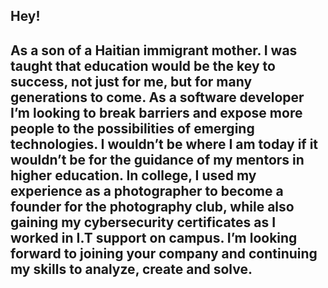 ## Hey!


<h2> As a son of a Haitian immigrant mother. I was taught that education would be the key to success, not just for me, but for many generations to come. As a software developer I’m looking to break barriers and expose more people to the possibilities of emerging technologies. I wouldn’t be where I am today if it wouldn’t be for the guidance of my mentors in higher education. In college, I used my experience as a photographer to become a founder for the photography club, while also gaining my cybersecurity certificates as I worked in I.T support on campus. I’m looking forward to joining your company and continuing my skills to analyze, create and solve. </h2>
